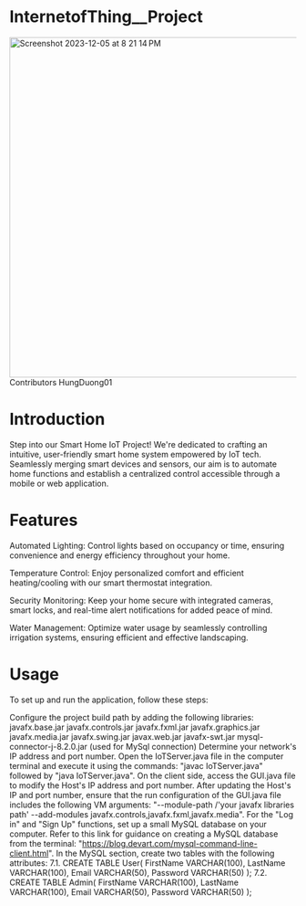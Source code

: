 # InternetofThing__Project

<img width="596" alt="Screenshot 2023-12-05 at 8 21 14 PM" src="https://github.com/ogulewefortune/InternetofThing__Project/assets/74354924/798d9df1-487c-44b2-aad6-870dfb5229b4">
Contributors HungDuong01

# Introduction
Step into our Smart Home IoT Project! We're dedicated to crafting an intuitive, user-friendly smart home system empowered by IoT tech. Seamlessly merging smart devices and sensors, our aim is to automate home functions and establish a centralized control accessible through a mobile or web application.

# Features
Automated Lighting: Control lights based on occupancy or time, ensuring convenience and energy efficiency throughout your home.

Temperature Control: Enjoy personalized comfort and efficient heating/cooling with our smart thermostat integration.

Security Monitoring: Keep your home secure with integrated cameras, smart locks, and real-time alert notifications for added peace of mind.

Water Management: Optimize water usage by seamlessly controlling irrigation systems, ensuring efficient and effective landscaping.

# Usage
To set up and run the application, follow these steps:

Configure the project build path by adding the following libraries:
javafx.base.jar
javafx.controls.jar
javafx.fxml.jar
javafx.graphics.jar
javafx.media.jar
javafx.swing.jar
javax.web.jar
javafx-swt.jar
mysql-connector-j-8.2.0.jar (used for MySql connection)
Determine your network's IP address and port number.
Open the IoTServer.java file in the computer terminal and execute it using the commands: "javac IoTServer.java" followed by "java IoTServer.java".
On the client side, access the GUI.java file to modify the Host's IP address and port number.
After updating the Host's IP and port number, ensure that the run configuration of the GUI.java file includes the following VM arguments: "--module-path /'your javafx libraries path' --add-modules javafx.controls,javafx.fxml,javafx.media".
For the "Log in" and "Sign Up" functions, set up a small MySQL database on your computer. Refer to this link for guidance on creating a MySQL database from the terminal: "https://blog.devart.com/mysql-command-line-client.html".
In the MySQL section, create two tables with the following attributes:
7.1. CREATE TABLE User( FirstName VARCHAR(100), LastName VARCHAR(100), Email VARCHAR(50), Password VARCHAR(50) );
7.2. CREATE TABLE Admin( FirstName VARCHAR(100), LastName VARCHAR(100), Email VARCHAR(50), Password VARCHAR(50) );
